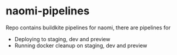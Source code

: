 # naomi-pipelines

Repo contains buildkite pipelines for naomi, there are pipelines for
* Deploying to staging, dev and preview
* Running docker cleanup on staging, dev and preview